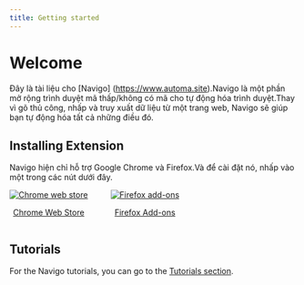 ```yaml
---
title: Getting started
---
```


# Welcome
Đây là tài liệu cho [Navigo] (https://www.automa.site).Navigo là một phần mở rộng trình duyệt mã thấp/không có mã cho tự động hóa trình duyệt.Thay vì gõ thủ công, nhấp và truy xuất dữ liệu từ một trang web, Navigo sẽ giúp bạn tự động hóa tất cả những điều đó.

## Installing Extension
Navigo hiện chỉ hỗ trợ Google Chrome và Firefox.Và để cài đặt nó, nhấp vào một trong các nút dưới đây.

<div style="display: flex">
  <div style="margin-right: 40px">
    <a target="_blank" href="https://chrome.google.com/webstore/detail/automa/infppggnoaenmfagbfknfkancpbljcca">
      <img src="https://user-images.githubusercontent.com/22908993/166417152-f870bfbd-1770-4c28-b69d-a7303aebc9a6.png" alt="Chrome web store" />
      <p align="center">Chrome Web Store</p>
    </a>
  </div>
  <div>
    <a target="_blank" href="https://addons.mozilla.org/en-US/firefox/addon/automa/">
      <img src="https://user-images.githubusercontent.com/22908993/166417727-3481fef4-00e5-4cf0-bb03-27fb880d993c.png" alt="Firefox add-ons" />
      <p align="center">Firefox Add-ons</p>
    </a>
  </div>
</div>

## Tutorials
For the Navigo tutorials, you can go to the [Tutorials section](https://www.automa.site/tutorials).
